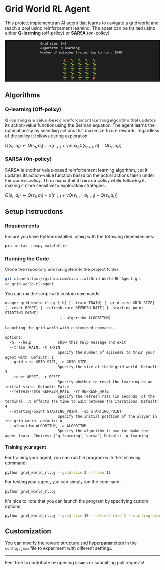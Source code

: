 # Grid World RL Agent

This project implements an AI agent that learns to navigate a grid world and reach a goal using reinforcement learning. The agent can be trained using either **Q-learning** (off-policy) or **SARSA** (on-policy).  

![Agent Training Example](images/example.png)

## Algorithms

### Q-learning (Off-policy)
Q-learning is a value-based reinforcement learning algorithm that updates its action-value function using the Bellman equation. The agent learns the optimal policy by selecting actions that maximize future rewards, regardless of the policy it follows during exploration.  

$Q(s_t, a_t) \leftarrow Q(s_t, a_t) + \alpha \left[ r_{t+1} + \gamma \max_{a} Q(s_{t+1}, a) - Q(s_t, a_t) \right]$

### SARSA (On-policy)
SARSA is another value-based reinforcement learning algorithm, but it updates its action-value function based on the actual actions taken under the current policy. This means that it learns a policy while following it, making it more sensitive to exploration strategies.  

$Q(s_t, a_t) \leftarrow Q(s_t, a_t) + \alpha \left[ r_{t+1} + \gamma Q(s_{t+1}, a_{t+1}) - Q(s_t, a_t) \right]$

## Setup Instructions

### Requirements
Ensure you have Python installed, along with the following dependencies:

```sh
pip install numpy matplotlib
```

### Running the Code
Clone the repository and navigate into the project folder:

```sh
git clone https://github.com/cico-rial/Grid-World-RL-Agent.git
cd grid-world-rl-agent
```

You can run the script with custom commands:
```
usage: grid_world_rl.py [-h] [--train TRAIN] [--grid-size GRID_SIZE] [--reset RESET] [--refresh-rate REFRESH_RATE] [--starting-point STARTING_POINT]
                         [--algorithm ALGORITHM]

Launching the grid-world with customized commands.

options:
  -h, --help            show this help message and exit
  --train TRAIN, -t TRAIN
                        Specify the number of episodes to train your agent with. Default: 1
  --grid-size GRID_SIZE, -n GRID_SIZE
                        Specify the size of the N-grid world. Default: 3
  --reset RESET, -r RESET
                        Specify whether to reset the learning to an initial state. Default: False
  --refresh-rate REFRESH_RATE, -rr REFRESH_RATE
                        Specify the refresh rate (in seconds) of the terminal. It affects the time to wait between the iterations. Defualt: 4
  --starting-point STARTING_POINT, -sp STARTING_POINT
                        Specify the initial position of the player in the grid-world. Default: 0
  --algorithm ALGORITHM, -a ALGORITHM
                        Specify the algorithm to use for make the agent learn. Choices: ['q-learning','sarsa'] Default: 'q-learning'
```

#### Training your agent
For training your agent, you can run the program with the following command:
```sh
python grid_world_rl.py --grid-size 3 --train 10
```

For testing your agent, you can simply run the command:
```sh
python grid_world_rl.py 
```

It's nice to note that you can launch the program by specifying custom options:
```sh
python grid_world_rl.py --grid-size 10 --refresh-rate 1 --starting-point 0 --algorithm sarsa
```
## Customization
You can modify the reward structure and hyperparameters in the `config.json` file to experiment with different settings.

---

Feel free to contribute by opening issues or submitting pull requests!

